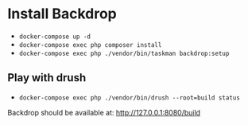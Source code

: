 # Install Backdrop

* `docker-compose up -d`
* `docker-compose exec php composer install`
* `docker-compose exec php ./vendor/bin/taskman backdrop:setup`

## Play with drush

* `docker-compose exec php ./vendor/bin/drush --root=build status`

Backdrop should be available at: http://127.0.0.1:8080/build
